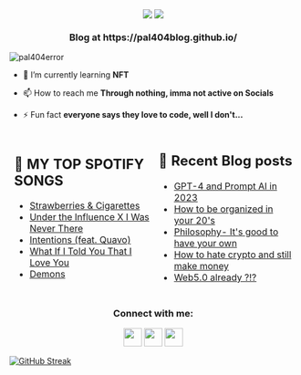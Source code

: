<p align="center"> <img src="https://user-images.githubusercontent.com/82200759/226940917-8d981faf-288e-4cf3-b52b-6bc55d45f026.gif" align="center">
<img src="https://readme-typing-svg.demolab.com?font=Fira+Code&weight=700&size=40&pause=1000&color=2783F7&background=000000&center=true&vCenter=true&width=500&height=60&lines=Hey+there;I'm+Pal" align= "CENTER">
<h3 align="center">Blog at https://pal404blog.github.io/</h3>
<img src="https://komarev.com/ghpvc/?username=pal404error&label=Profile%20views&color=0e75b6&style=flat" alt="pal404error" /> </p>

- 🌱 I’m currently learning **NFT**

- 📫 How to reach me **Through nothing, imma not active on Socials**

- ⚡ Fun fact **everyone says they love to code, well I don't...**
<table width="auto" >
<thead>
  <tr>
    <td border="0px" width="auto" >
      <h2> 🎵  MY TOP SPOTIFY SONGS </h2>

<!-- SPOTIFY:START -->
- [Strawberries &amp; Cigarettes](https://open.spotify.com/track/3afkJSKX0EAMsJXTZnDXXJ)
- [Under the Influence X I Was Never There](https://open.spotify.com/track/06CwcguqgGRGCWvv9DnLJb)
- [Intentions &lpar;feat. Quavo&rpar;](https://open.spotify.com/track/4umIPjkehX1r7uhmGvXiSV)
- [What If I Told You That I Love You](https://open.spotify.com/track/6USdi8uX5GNAPYziFhisHb)
- [Demons](https://open.spotify.com/track/3LlAyCYU26dvFZBDUIMb7a)
<!-- SPOTIFY:END -->
</td>
    <td>
      <h2> 📝 Recent Blog posts </h2>

<!-- BLOG:START -->
- [GPT-4 and Prompt AI in 2023](https://pal404blog.github.io/GPT-4-and-Prompt-AI-in-2023)
- [How to be organized in your 20&#39;s](https://pal404blog.github.io/how-to-be-organized)
- [Philosophy- It&#39;s good to have your own](https://pal404blog.github.io/create-philosophy)
- [How to hate crypto and still make money](https://pal404blog.github.io/hate-crypto-copy)
- [Web5.0 already ?!?](https://pal404blog.github.io/web5.0)
<!-- BLOG:END --></td>
  </tr>
</thead>
</table>


<h3 align="center">Connect with me:</h3>
<p align="center" width="auto" height="auto">
<a href="https://instagram.com/pal404error" target="blank"><img height="32" width="32" src="https://simpleicons.org/icons/instagram.svg" /></a> <a href="https://medium.com/@pal404error" target="blank">
<img height="32" width="32" src="https://simpleicons.org/icons/medium.svg" /></a>
<a href="https://www.linkedin.com/in/pal404error/" target="blank">
<img height="32" width="32" src="https://simpleicons.org/icons/linkedin.svg" /></a>



[![GitHub Streak](https://streak-stats.demolab.com/?user=pal404error&theme=neon)](https://git.io/streak-stats)
</p>

<!--START_SECTION:readme-info-->
<!--END_SECTION:readme-info-->

